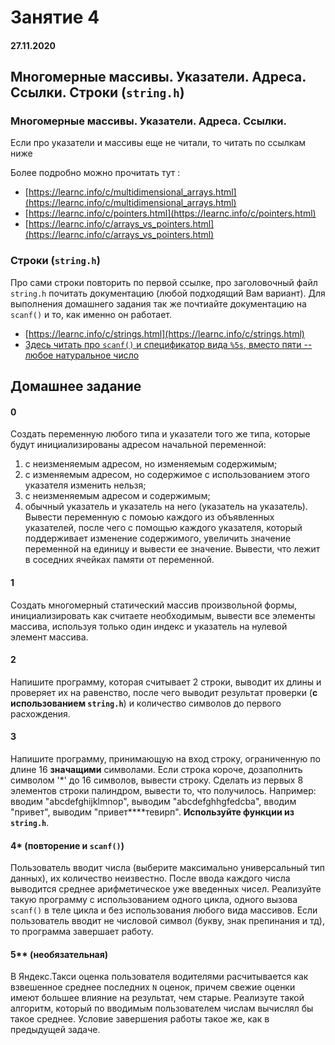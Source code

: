 # Занятие 4

#### 27.11.2020

## Многомерные массивы. Указатели. Адреса. Ссылки. Строки (`string.h`)

### Многомерные массивы. Указатели. Адреса. Ссылки.
Если про указатели и массивы еще не читали, то читать по ссылкам ниже


Более подробно можно прочитать тут :  
+ [https://learnc.info/c/multidimensional_arrays.html](https://learnc.info/c/multidimensional_arrays.html)  
+ [https://learnc.info/c/pointers.html](https://learnc.info/c/pointers.html)  
+ [https://learnc.info/c/arrays_vs_pointers.html](https://learnc.info/c/arrays_vs_pointers.html)  


### Строки (`string.h`)
Про сами строки повторить по первой ссылке, про заголовочный файл `string.h` почитать документацию (любой подходящий Вам вариант). Для выполнения домашнего задания так же почтиайте документацию на `scanf()` и то, как именно он работает.



+ [https://learnc.info/c/strings.html](https://learnc.info/c/strings.html)
+ [Здесь читать про `scanf()` и спецификатор вида `%5s`, вместо пяти -- любое натуральное число](https://learnc.info/c/formatted_input_output.html)

## Домашнее задание

#### 0
Создать переменную любого типа и указатели того же типа, которые будут инициализированы адресом начальной переменной:
1. с неизменяемым адресом, но изменяемым содержимым;
2. с изменяемым адресом, но содержимое с использованием этого указателя изменить нельзя;
3. с неизменяемым адресом и содержимым;
4. обычный указатель и указатель на него (указатель на указатель).  
Вывести переменную с помоью каждого из объявленных указателей, после чего с помощью каждого указателя, который поддерживает изменение содержимого, увеличить значение переменной на единицу и вывести ее значение. Вывести, что лежит в соседних ячейках памяти от переменной.

#### 1
Создать многомерный статический массив произвольной формы, инициализировать как считаете необходимым, вывести все элементы массива, используя только один индекс и указатель на нулевой элемент массива.

#### 2
Напишите программу, которая считывает 2 строки, выводит их длины и проверяет их на равенство, после чего выводит результат проверки (**с использованием `string.h`**) и количество символов до первого расхождения.

#### 3
Напишите программу, принимающую на вход строку, ограниченную по длине 16 **значащими** символами. Если строка короче, дозаполнить символом '\*' до 16 символов, вывести строку. Сделать из первых 8 элементов строки палиндром, вывести то, что получилось. Например: вводим "abcdefghijklmnop", выводим "abcdefghhgfedcba", вводим "привет", выводим "привет\*\*\*\*тевирп". **Используйте функции из `string.h`**.

#### 4* (повторение и `scanf()`)
Пользователь вводит числа (выберите максимально универсальный тип данных), их количество неизвестно. После ввода каждого числа выводится среднее арифметическое уже введенных чисел. Реализуйте такую программу с использованием одного цикла, одного вызова `scanf()` в теле цикла и без использования любого вида массивов. Если пользователь вводит не числовой символ (букву, знак препинания и тд), то программа завершает работу.

#### 5** (необязательная)
В Яндекс.Такси оценка пользователя водителями расчитывается как взвешенное среднее последних `N` оценок, причем свежие оценки имеют большее влияние на результат, чем старые. Реализуте такой алгоритм, который по вводимым пользователем числам вычислял бы такое среднее. Условие завершения работы такое же, как в предыдущей задаче.